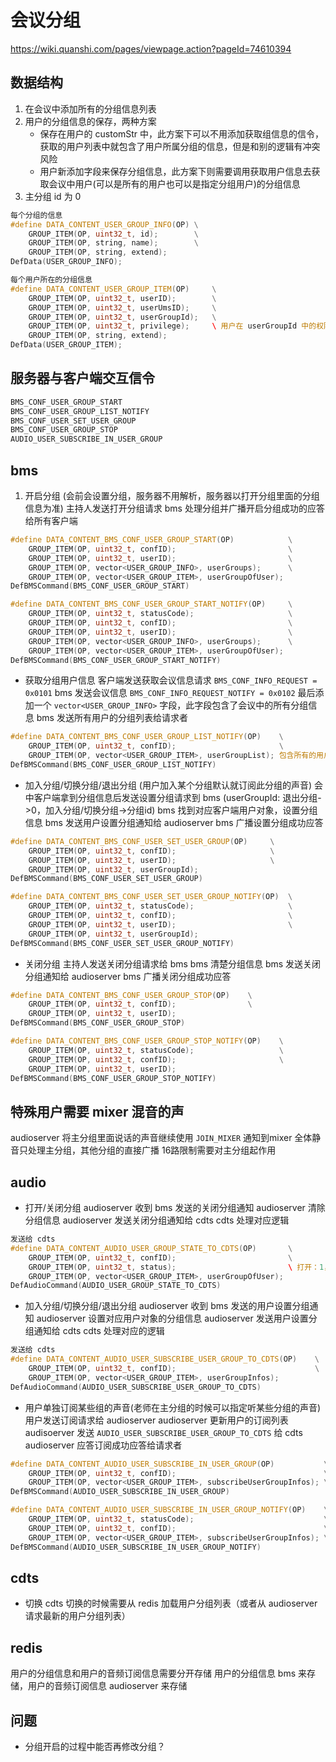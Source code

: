 # 会议分组

<https://wiki.quanshi.com/pages/viewpage.action?pageId=74610394>

## 数据结构

1. 在会议中添加所有的分组信息列表
2. 用户的分组信息的保存，两种方案
   + 保存在用户的 customStr 中，此方案下可以不用添加获取组信息的信令，获取的用户列表中就包含了用户所属分组的信息，但是和别的逻辑有冲突风险
   + 用户新添加字段来保存分组信息，此方案下则需要调用获取用户信息去获取会议中用户(可以是所有的用户也可以是指定分组用户)的分组信息
3. 主分组 id 为 0

```cpp
每个分组的信息
#define DATA_CONTENT_USER_GROUP_INFO(OP) \
    GROUP_ITEM(OP, uint32_t, id);        \
    GROUP_ITEM(OP, string, name);        \
    GROUP_ITEM(OP, string, extend);
DefData(USER_GROUP_INFO);

每个用户所在的分组信息
#define DATA_CONTENT_USER_GROUP_ITEM(OP)     \
    GROUP_ITEM(OP, uint32_t, userID);        \
    GROUP_ITEM(OP, uint32_t, userUmsID);     \
    GROUP_ITEM(OP, uint32_t, userGroupId);   \
    GROUP_ITEM(OP, uint32_t, privilege);     \ 用户在 userGroupId 中的权限, 可听：0x01 可说: 0x02
    GROUP_ITEM(OP, string, extend);
DefData(USER_GROUP_ITEM);
```

## 服务器与客户端交互信令

```cpp
BMS_CONF_USER_GROUP_START
BMS_CONF_USER_GROUP_LIST_NOTIFY
BMS_CONF_USER_SET_USER_GROUP
BMS_CONF_USER_GROUP_STOP
AUDIO_USER_SUBSCRIBE_IN_USER_GROUP
```

## bms

1. 开启分组 (会前会设置分组，服务器不用解析，服务器以打开分组里面的分组信息为准)
主持人发送打开分组请求
bms 处理分组并广播开启分组成功的应答给所有客户端

```cpp
#define DATA_CONTENT_BMS_CONF_USER_GROUP_START(OP)            \
    GROUP_ITEM(OP, uint32_t, confID);                         \
    GROUP_ITEM(OP, uint32_t, userID);                         \
    GROUP_ITEM(OP, vector<USER_GROUP_INFO>, userGroups);      \
    GROUP_ITEM(OP, vector<USER_GROUP_ITEM>, userGroupOfUser);
DefBMSCommand(BMS_CONF_USER_GROUP_START)

#define DATA_CONTENT_BMS_CONF_USER_GROUP_START_NOTIFY(OP)     \
    GROUP_ITEM(OP, uint32_t, statusCode);                     \
    GROUP_ITEM(OP, uint32_t, confID);                         \
    GROUP_ITEM(OP, uint32_t, userID);                         \
    GROUP_ITEM(OP, vector<USER_GROUP_INFO>, userGroups);      \
    GROUP_ITEM(OP, vector<USER_GROUP_ITEM>, userGroupOfUser);
DefBMSCommand(BMS_CONF_USER_GROUP_START_NOTIFY)
```

+ 获取分组用户信息
客户端发送获取会议信息请求 `BMS_CONF_INFO_REQUEST = 0x0101`
bms 发送会议信息 `BMS_CONF_INFO_REQUEST_NOTIFY = 0x0102` 最后添加一个 `vector<USER_GROUP_INFO>` 字段，此字段包含了会议中的所有分组信息
bms 发送所有用户的分组列表给请求者

```cpp
#define DATA_CONTENT_BMS_CONF_USER_GROUP_LIST_NOTIFY(OP)    \
    GROUP_ITEM(OP, uint32_t, confID);                       \
    GROUP_ITEM(OP, vector<USER_GROUP_ITEM>, userGroupList); 包含所有的用户
DefBMSCommand(BMS_CONF_USER_GROUP_LIST_NOTIFY)
```

+ 加入分组/切换分组/退出分组 (用户加入某个分组默认就订阅此分组的声音)
会中客户端拿到分组信息后发送设置分组请求到 bms (userGroupId: 退出分组->0，加入分组/切换分组->分组id)
bms 找到对应客户端用户对象，设置分组信息
bms 发送用户设置分组通知给 audioserver
bms 广播设置分组成功应答

```cpp
#define DATA_CONTENT_BMS_CONF_USER_SET_USER_GROUP(OP)     \
    GROUP_ITEM(OP, uint32_t, confID);                     \
    GROUP_ITEM(OP, uint32_t, userID);                     \
    GROUP_ITEM(OP, uint32_t, userGroupId);
DefBMSCommand(BMS_CONF_USER_SET_USER_GROUP)

#define DATA_CONTENT_BMS_CONF_USER_SET_USER_GROUP_NOTIFY(OP)  \
    GROUP_ITEM(OP, uint32_t, statusCode);                     \
    GROUP_ITEM(OP, uint32_t, confID);                         \
    GROUP_ITEM(OP, uint32_t, userID);                         \
    GROUP_ITEM(OP, uint32_t, userGroupId);
DefBMSCommand(BMS_CONF_USER_SET_USER_GROUP_NOTIFY)
```

+ 关闭分组
主持人发送关闭分组请求给 bms
bms 清楚分组信息
bms 发送关闭分组通知给 audioserver
bms 广播关闭分组成功应答

```cpp
#define DATA_CONTENT_BMS_CONF_USER_GROUP_STOP(OP)    \
    GROUP_ITEM(OP, uint32_t, confID);                \
    GROUP_ITEM(OP, uint32_t, userID);
DefBMSCommand(BMS_CONF_USER_GROUP_STOP)

#define DATA_CONTENT_BMS_CONF_USER_GROUP_STOP_NOTIFY(OP)    \
    GROUP_ITEM(OP, uint32_t, statusCode);                   \
    GROUP_ITEM(OP, uint32_t, confID);                       \
    GROUP_ITEM(OP, uint32_t, userID);
DefBMSCommand(BMS_CONF_USER_GROUP_STOP_NOTIFY)
```

## 特殊用户需要 mixer 混音的声

audioserver 将主分组里面说话的声音继续使用 `JOIN_MIXER` 通知到mixer
全体静音只处理主分组，其他分组的直接广播
16路限制需要对主分组起作用

## audio

+ 打开/关闭分组
audioserver 收到 bms 发送的关闭分组通知
audioserver 清除分组信息
audioserver 发送关闭分组通知给 cdts
cdts 处理对应逻辑

```cpp
发送给 cdts
#define DATA_CONTENT_AUDIO_USER_GROUP_STATE_TO_CDTS(OP)       \
    GROUP_ITEM(OP, uint32_t, confID);                         \
    GROUP_ITEM(OP, uint32_t, status);                         \ 打开：1，关闭：0
    GROUP_ITEM(OP, vector<USER_GROUP_ITEM>, userGroupOfUser);
DefAudioCommand(AUDIO_USER_GROUP_STATE_TO_CDTS)
```

+ 加入分组/切换分组/退出分组
audioserver 收到 bms 发送的用户设置分组通知
audioserver 设置对应用户对象的分组信息
audioserver 发送用户设置分组通知给 cdts
cdts 处理对应的逻辑

```cpp
发送给 cdts
#define DATA_CONTENT_AUDIO_USER_SUBSCRIBE_USER_GROUP_TO_CDTS(OP)    \
    GROUP_ITEM(OP, uint32_t, confID);                               \
    GROUP_ITEM(OP, vector<USER_GROUP_ITEM>, userGroupInfos);
DefAudioCommand(AUDIO_USER_SUBSCRIBE_USER_GROUP_TO_CDTS)
```

+ 用户单独订阅某些组的声音(老师在主分组的时候可以指定听某些分组的声音)
用户发送订阅请求给 audioserver
audioserver 更新用户的订阅列表
audisoerver 发送 `AUDIO_USER_SUBSCRIBE_USER_GROUP_TO_CDTS` 给 cdts
audioserver 应答订阅成功应答给请求者

```cpp
#define DATA_CONTENT_AUDIO_USER_SUBSCRIBE_IN_USER_GROUP(OP)           \
    GROUP_ITEM(OP, uint32_t, confID);                                 \
    GROUP_ITEM(OP, vector<USER_GROUP_ITEM>, subscribeUserGroupInfos); \
DefBMSCommand(AUDIO_USER_SUBSCRIBE_IN_USER_GROUP)

#define DATA_CONTENT_AUDIO_USER_SUBSCRIBE_IN_USER_GROUP_NOTIFY(OP)    \
    GROUP_ITEM(OP, uint32_t, statusCode);                             \
    GROUP_ITEM(OP, uint32_t, confID);                                 \
    GROUP_ITEM(OP, vector<USER_GROUP_ITEM>, subscribeUserGroupInfos); \
DefBMSCommand(AUDIO_USER_SUBSCRIBE_IN_USER_GROUP_NOTIFY)
```

## cdts

+ 切换
cdts 切换的时候需要从 redis 加载用户分组列表（或者从 audioserver 请求最新的用户分组列表）

## redis

用户的分组信息和用户的音频订阅信息需要分开存储
用户的分组信息 bms 来存储，用户的音频订阅信息 audioserver 来存储

## 问题

+ 分组开启的过程中能否再修改分组？

